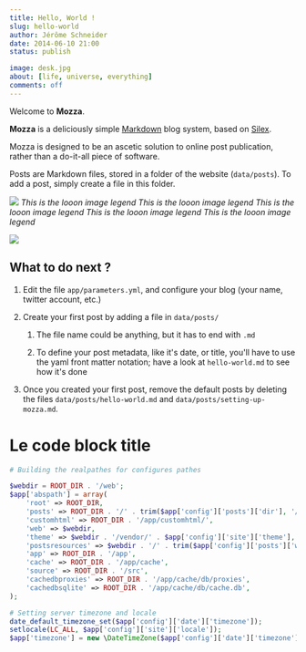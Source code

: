 ```yaml
---
title: Hello, World !
slug: hello-world
author: Jérôme Schneider
date: 2014-06-10 21:00
status: publish

image: desk.jpg
about: [life, universe, everything]
comments: off
---
```

Welcome to **Mozza**.

**Mozza** is a deliciously simple [Markdown](http://daringfireball.net/projects/markdown/) blog system, based on [Silex](http://silex.sensiolabs.org).

Mozza is designed to be an ascetic solution to online post publication, rather than a do-it-all piece of software.

Posts are Markdown files, stored in a folder of the website (`data/posts`). To add a post, simply create a file in this folder.

![](res/mozza-logo.png)
*This is the looon image legend This is the looon image legend This is the looon image legend This is the looon image legend This is the looon image legend*


![](res/desk.jpg)

## What to do next ?

1. Edit the file `app/parameters.yml`, and configure your blog (your name, twitter account, etc.)

2. Create your first post by adding a file in `data/posts/`
    
    1. The file name could be anything, but it has to end with `.md`

    2. To define your post metadata, like it's date, or title, you'll have to use the yaml front matter notation; have a look at `hello-world.md` to see how it's done

3. Once you created your first post, remove the default posts by deleting the files `data/posts/hello-world.md` and `data/posts/setting-up-mozza.md`.

# Le code block title

```php
# Building the realpathes for configures pathes

$webdir = ROOT_DIR . '/web';
$app['abspath'] = array(
    'root' => ROOT_DIR,
    'posts' => ROOT_DIR . '/' . trim($app['config']['posts']['dir'], '/'),
    'customhtml' => ROOT_DIR . '/app/customhtml/',
    'web' => $webdir,
    'theme' => $webdir . '/vendor/' . $app['config']['site']['theme'],
    'postsresources' => $webdir . '/' . trim($app['config']['posts']['webresdir'], '/'),
    'app' => ROOT_DIR . '/app',
    'cache' => ROOT_DIR . '/app/cache',
    'source' => ROOT_DIR . '/src',
    'cachedbproxies' => ROOT_DIR . '/app/cache/db/proxies',
    'cachedbsqlite' => ROOT_DIR . '/app/cache/db/cache.db',
);

# Setting server timezone and locale
date_default_timezone_set($app['config']['date']['timezone']);
setlocale(LC_ALL, $app['config']['site']['locale']);
$app['timezone'] = new \DateTimeZone($app['config']['date']['timezone']);
```